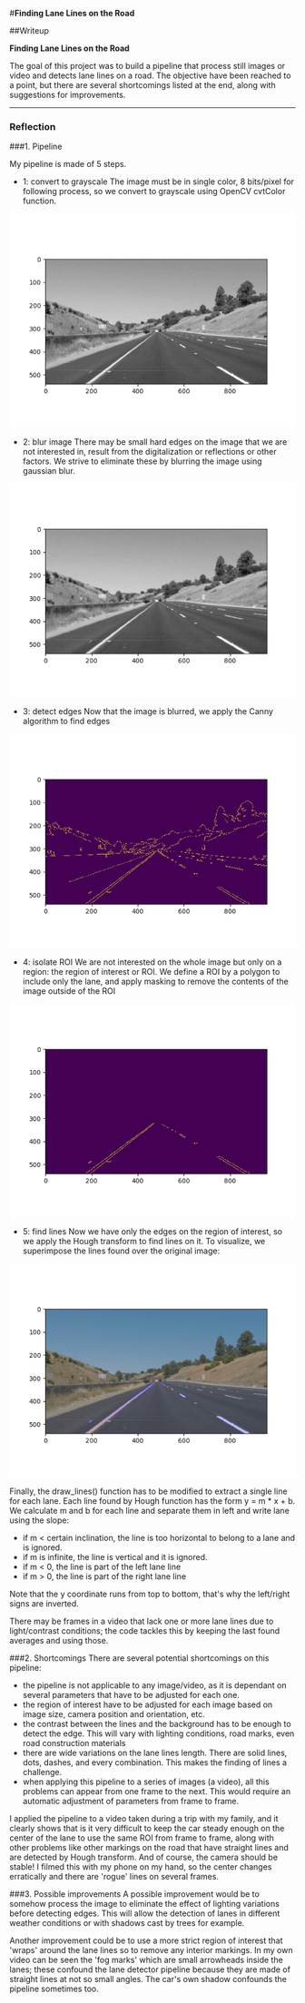 #**Finding Lane Lines on the Road** 

##Writeup


**Finding Lane Lines on the Road**

The goal of this project was to build a pipeline that process still images or video and detects lane lines on a road.
The objective have been reached to a point, but there are several shortcomings listed at the end, along with suggestions for improvements.



[//]: # (Image References)

[image1]: ./step1_grayscale.png "Grayscale"
[image2]: ./step2_blur.png "Blur"
[image3]: ./step3_canny.png "Canny edge detection"
[image4]: ./step4_mask.png "Mask"
[image5]: ./step5_hough.png "Hough transform to find straight lines"
[image6]: ./average_line.png "average lines found by hough algorithm to draw a single line"

---

### Reflection

###1. Pipeline

My pipeline is made of 5 steps. 

* 1: convert to grayscale
The image must be in single color, 8 bits/pixel for following process, so we convert to grayscale using OpenCV cvtColor function.

![alt text][image1]

* 2: blur image
There may be small hard edges on the image that we are not interested in, result from the digitalization or reflections or other factors.
We strive to eliminate these by blurring the image using gaussian blur.

![alt text][image2]

* 3: detect edges
Now that the image is blurred, we apply the Canny algorithm to find edges

![alt text][image3]

* 4: isolate ROI
We are not interested on the whole image but only on a region: the region of interest or ROI. We define a ROI by a polygon to include only the lane, and apply masking to remove the contents of the image outside of the ROI

![alt text][image4]

* 5: find lines
Now we have only the edges on the region of interest, so we apply the Hough transform to find lines on it.
To visualize, we superimpose the lines found over the original image:

![alt text][image5]


Finally, the draw_lines() function has to be modified to extract a single line for each lane. Each line found by Hough function has the form 
y = m * x + b. We calculate m and b for each line and separate them in left and write lane using the slope: 

* if m < certain inclination, the line is too horizontal to belong to a lane and is ignored.
* if m is infinite, the line is vertical and it is ignored.
* if m < 0, the line is part of the left lane line
* if m > 0, the line is part of the right lane line

Note that the y coordinate runs from top to bottom, that's why the left/right signs are inverted.

There may be frames in a video that lack one or more lane lines due to light/contrast conditions; the code tackles this by keeping the last found averages and using those.



###2. Shortcomings
There are several potential shortcomings on this pipeline:
* the pipeline is not applicable to any image/video, as it is dependant on several parameters that have to be adjusted for each one.
* the region of interest have to be adjusted for each image based on image size, camera position and orientation, etc. 
* the contrast between the lines and the background has to be enough to detect the edge. This will vary with lighting conditions, road marks, even road construction materials
* there are wide variations on the lane lines length. There are solid lines, dots, dashes, and every combination. This makes the finding of lines a challenge.
* when applying this pipeline to a series of images (a video), all this problems can appear from one frame to the next. This would require an 
 automatic adjustment of parameters from frame to frame.

I applied the pipeline to a video taken during a trip with my family, and it clearly shows that is it very difficult to keep the car steady enough on the center of the lane to 
use the same ROI from frame to frame, along with other problems like other markings on the road that have straight lines and are detected by Hough transform.
And of course, the camera should be stable! I filmed this with my phone on my hand, so the center changes erratically and there are 'rogue' lines on several frames.



###3. Possible improvements
A possible improvement would be to somehow process the image to eliminate the effect of lighting variations before detecting edges.
This will allow the detection of lanes in different weather conditions or with shadows cast by trees for example.

Another improvement could be to use a more strict region of interest that 'wraps' around the lane lines so to remove any interior markings.
In my own video can be seen the 'fog marks' which are small arrowheads inside the lanes; these confound the lane detector pipeline because they are made of straight lines at not so small angles.
The car's own shadow confounds the pipeline sometimes too.

